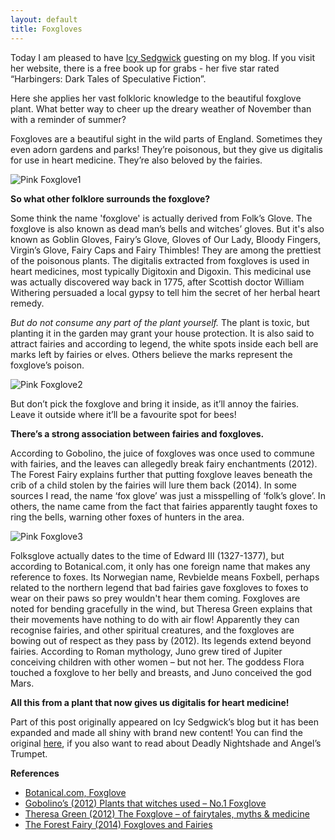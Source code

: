 ```yaml
---
layout: default
title: Foxgloves
---
```


Today I am pleased to have [Icy Sedgwick](http://www.icysedgwick.com/) guesting on my blog. If you visit her website, there is a free book up for grabs - her five star rated “Harbingers: Dark Tales of Speculative Fiction”.

Here she applies her vast folkloric knowledge to the beautiful foxglove plant. What better way to cheer up the dreary weather of November than with a reminder of summer?

Foxgloves are a beautiful sight in the wild parts of England. Sometimes they even adorn gardens and parks!
They’re poisonous, but they give us digitalis for use in heart medicine. They’re also beloved by the fairies.

<img class="img-responsive center-block col-sm-4" src="http://i91.photobucket.com/albums/k288/icysedgwick/blogimages/foxgloves_zpskzfq1mfp.jpg" alt="Pink Foxglove1">

**So what other folklore surrounds the foxglove?**

Some think the name 'foxglove' is actually derived from Folk’s Glove.
The foxglove is also known as dead man’s bells and witches’ gloves. But it's also known as Goblin Gloves, Fairy’s Glove, Gloves of Our Lady, Bloody Fingers, Virgin’s Glove, Fairy Caps and Fairy Thimbles!
They are among the prettiest of the poisonous plants. The digitalis extracted from foxgloves is used in heart medicines, most typically Digitoxin and Digoxin. This medicinal use was actually discovered way back in 1775, after Scottish doctor William Withering persuaded a local gypsy to tell him the secret of her herbal heart remedy.

*But do not consume any part of the plant yourself.*
The plant is toxic, but planting it in the garden may grant your house protection. It is also said to attract fairies and according to legend, the white spots inside each bell are marks left by fairies or elves. Others believe the marks represent the foxglove’s poison.

<img class="img-responsive pull-right col-sm-4" src="https://c7.staticflickr.com/4/3675/9219600054_e1a5e5f64b.jpg" alt="Pink Foxglove2">

But don’t pick the foxglove and bring it inside, as it’ll annoy the fairies. Leave it outside where it’ll be a favourite spot for bees!

**There’s a strong association between fairies and foxgloves.**

According to Gobolino, the juice of foxgloves was once used to commune with fairies, and the leaves can allegedly break fairy enchantments (2012). The Forest Fairy explains further that putting foxglove leaves beneath the crib of a child stolen by the fairies will lure them back (2014).
In some sources I read, the name ‘fox glove’ was just a misspelling of ‘folk’s glove’. In others, the name came from the fact that fairies apparently taught foxes to ring the bells, warning other foxes of hunters in the area.

<img class="img-responsive center-block col-sm-4" src="https://c3.staticflickr.com/4/3049/2636496306_e757b9ab55.jpg" alt="Pink Foxglove3">

Folksglove actually dates to the time of Edward III (1327-1377), but according to Botanical.com, it only has one foreign name that makes any reference to foxes. Its Norwegian name, Revbielde means Foxbell, perhaps related to the northern legend that bad fairies gave foxgloves to foxes to wear on their paws so prey wouldn't hear them coming.
Foxgloves are noted for bending gracefully in the wind, but Theresa Green explains that their movements have nothing to do with air flow! Apparently they can recognise fairies, and other spiritual creatures, and the foxgloves are bowing out of respect as they pass by (2012).
Its legends extend beyond fairies. According to Roman mythology, Juno grew tired of Jupiter conceiving children with other women – but not her. The goddess Flora touched a foxglove to her belly and breasts, and Juno conceived the god Mars.

**All this from a plant that now gives us digitalis for heart medicine!**

Part of this post originally appeared on Icy Sedgwick’s blog but it has been expanded and made all shiny with brand new content! You can find the original [here](http://www.icysedgwick.com/folklore-of-flowers/), if you also want to read about Deadly Nightshade and Angel’s Trumpet.

**References**

 * [Botanical.com, Foxglove](http://www.botanical.com/botanical/mgmh/f/foxglo30.html)
 * [Gobolino’s (2012) Plants that witches used – No.1 Foxglove](https://gobolinos.wordpress.com/2012/04/26/plants-that-witches-used-no-1-foxglove/)
 * [Theresa Green (2012) The Foxglove – of fairytales, myths & medicine](https://theresagreen.me/2012/06/20/foxglove-fairytales-myths-medicine/)
 * [The Forest Fairy (2014) Foxgloves and Fairies](http://www.theforestfairy.com/foxgloves-and-fairies/)
